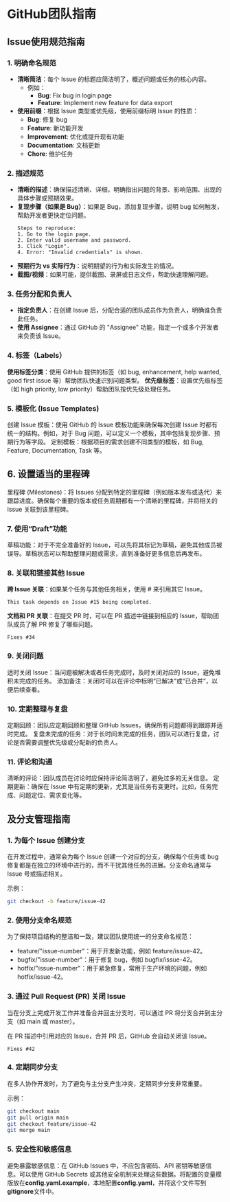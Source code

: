 # GitHub团队指南

## Issue使用规范指南
### 1. 明确命名规范
- **清晰简洁**：每个 Issue 的标题应简洁明了，概述问题或任务的核心内容。
  - 例如：
    - **Bug**: Fix bug in login page
    - **Feature**: Implement new feature for data export
- **使用前缀**：根据 Issue 类型或优先级，使用前缀标明 Issue 的性质：
  - **Bug**: 修复 bug
  - **Feature**: 新功能开发
  - **Improvement**: 优化或提升现有功能
  - **Documentation**: 文档更新
  - **Chore**: 维护任务

### 2. 描述规范
- **清晰的描述**：确保描述清晰、详细，明确指出问题的背景、影响范围、出现的具体步骤或预期效果。
- **复现步骤（如果是 Bug）**：如果是 Bug，添加复现步骤，说明 bug 如何触发，帮助开发者更快定位问题。
  ```text
  Steps to reproduce:
  1. Go to the login page.
  2. Enter valid username and password.
  3. Click "Login".
  4. Error: "Invalid credentials" is shown.
  ```
- **预期行为 vs 实际行为**：说明期望的行为和实际发生的情况。
- **截图/视频**：如果可能，提供截图、录屏或日志文件，帮助快速理解问题。
  
### 3. 任务分配和负责人
- **指定负责人**：在创建 Issue 后，分配合适的团队成员作为负责人，明确谁负责此任务。
- **使用 Assignee**：通过 GitHub 的 "Assignee" 功能，指定一个或多个开发者来负责该 Issue。

### 4. 标签（Labels）
**使用标签分类**：使用 GitHub 提供的标签（如 bug, enhancement, help wanted, good first issue 等）帮助团队快速识别问题类型。
**优先级标签**：设置优先级标签（如 high priority, low priority）帮助团队按优先级处理任务。

### 5. 模板化 (Issue Templates)
创建 Issue 模板：使用 GitHub 的 Issue 模板功能来确保每次创建 Issue 时都有统一的结构。例如，对于 Bug 问题，可以定义一个模板，其中包括复现步骤、预期行为等字段。
定制模板：根据项目的需求创建不同类型的模板，如 Bug, Feature, Documentation, Task 等。

## 6. 设置适当的里程碑
里程碑 (Milestones)：将 Issues 分配到特定的里程碑（例如版本发布或迭代）来跟踪进度。确保每个重要的版本或任务周期都有一个清晰的里程碑，并将相关的 Issue 关联到该里程碑。

### 7. 使用“Draft”功能
草稿功能：对于不完全准备好的 Issue，可以先将其标记为草稿，避免其他成员被误导。草稿状态可以帮助整理问题或需求，直到准备好更多信息后再发布。

### 8. 关联和链接其他 Issue
**跨 Issue 关联**：如果某个任务与其他任务相关，使用 # 来引用其它 Issue。
```text
This task depends on Issue #15 being completed.
```
**文档和 PR 关联**：在提交 PR 时，可以在 PR 描述中链接到相应的 Issue，帮助团队成员了解 PR 修复了哪些问题。
```text
Fixes #34
```

### 9.  关闭问题
适时关闭 Issue：当问题被解决或者任务完成时，及时关闭对应的 Issue，避免堆积未完成的任务。
添加备注：关闭时可以在评论中标明“已解决”或“已合并”，以便后续查看。

### 10. 定期整理与复盘
定期回顾：团队应定期回顾和整理 GitHub Issues，确保所有问题都得到跟踪并适时完成。
复盘未完成的任务：对于长时间未完成的任务，团队可以进行复盘，讨论是否需要调整优先级或分配新的负责人。


### 11. 评论和沟通
清晰的评论：团队成员在讨论时应保持评论简洁明了，避免过多的无关信息。
定期更新：确保在 Issue 中有定期的更新，尤其是当任务有变更时。比如，任务完成、问题定位、需求变化等。

## 及分支管理指南
### 1. 为每个 Issue 创建分支
在开发过程中，通常会为每个 Issue 创建一个对应的分支，确保每个任务或 bug 修复都是在独立的环境中进行的，而不干扰其他任务的进展。分支命名通常与 Issue 号或描述相关。

示例：
```bash
git checkout -b feature/issue-42
```

### 2. 使用分支命名规范
为了保持项目结构的整洁和一致，建议团队使用统一的分支命名规范：
- feature/"issue-number"：用于开发新功能，例如 feature/issue-42。
- bugfix/"issue-number"：用于修复 bug，例如 bugfix/issue-42。
- hotfix/"issue-number"：用于紧急修复，常用于生产环境的问题，例如 hotfix/issue-42。

### 3. 通过 Pull Request (PR) 关闭 Issue
当在分支上完成开发工作并准备合并回主分支时，可以通过 PR 将分支合并到主分支（如 main 或 master）。

在 PR 描述中引用对应的 Issue，合并 PR 后，GitHub 会自动关闭该 Issue。
```text
Fixes #42
```

### 4. 定期同步分支
在多人协作开发时，为了避免与主分支产生冲突，定期同步分支非常重要。

示例：
```bash
git checkout main
git pull origin main
git checkout feature/issue-42
git merge main
```

###  5. 安全性和敏感信息
避免暴露敏感信息：在 GitHub Issues 中，不应包含密码、API 密钥等敏感信息。可以使用 GitHub Secrets 或其他安全机制来处理这些数据。将配置的变量模版放在**config.yaml.example**，本地配置**config.yaml**，并将这个文件写到**gitignore**文件中。
